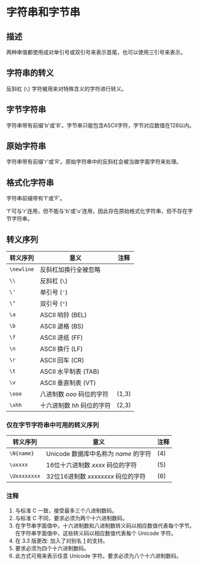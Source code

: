 # 字符串和字节串

## 描述

两种串值都使用成对单引号或双引号来表示首尾，也可以使用三引号来表示。

## 字符串的转义

反斜杠 (`\`) 字符被用来对特殊含义的字符进行转义。

## 字节字符串

字符串带有前缀'b'或'B'。字节串只能包含ASCII字符，字节对应数值在128以内。

## 原始字符串

字符串带有前缀'r'或'R'。原始字符串中的反斜杠会被当做字面字符来处理。

## 格式化字符串

字符串前缀带有'f'或'F'。

'f'可与'r'连用，但不能与'b'或'u'连用，因此存在原始格式化字符串，但不存在字节字符串。

## 转义序列

| 转义序列   | 意义                       | 注释  |
| ---------- | -------------------------- | ----- |
| `\newline` | 反斜杠加换行全被忽略       |       |
| `\\`       | 反斜杠 (`\`)               |       |
| `\'`       | 单引号 (`'`)               |       |
| `\"`       | 双引号 (`"`)               |       |
| `\a`       | ASCII 响铃 (BEL)           |       |
| `\b`       | ASCII 退格 (BS)            |       |
| `\f`       | ASCII 进纸 (FF)            |       |
| `\n`       | ASCII 换行 (LF)            |       |
| `\r`       | ASCII 回车 (CR)            |       |
| `\t`       | ASCII 水平制表 (TAB)       |       |
| `\v`       | ASCII 垂直制表 (VT)        |       |
| `\ooo`     | 八进制数 *ooo* 码位的字符  | (1,3) |
| `\xhh`     | 十六进制数 *hh* 码位的字符 | (2,3) |

### 仅在字节字符串中可用的转义序列

| 转义序列     | 意义                                 | 注释 |
| ------------ | ------------------------------------ | ---- |
| `\N{name}`   | Unicode 数据库中名称为 *name* 的字符 | (4)  |
| `\uxxxx`     | 16位十六进制数 *xxxx* 码位的字符     | (5)  |
| `\Uxxxxxxxx` | 32位16进制数 *xxxxxxxx* 码位的字符   | (6)  |

### 注释

1. 与标准 C 一致，接受最多三个八进制数码。
2. 与标准 C 不同，要求必须为两个十六进制数码。
3. 在字节串字面值中，十六进制数和八进制数转义码以相应数值代表每个字节。在字符串字面值中，这些转义码以相应数值代表每个 Unicode 字符。
4. 在 3.3 版更改: 加入了对别名 [1](https://docs.python.org/zh-cn/3/reference/lexical_analysis.html#id13) 的支持。
5. 要求必须为四个十六进制数码。
6. 此方式可用来表示任意 Unicode 字符。要求必须为八个十六进制数码。